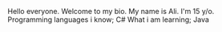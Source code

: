 Hello everyone. Welcome to my bio. My name is Ali. I'm 15 y/o.
Programming languages i know;
C#
What i am learning;
Java
